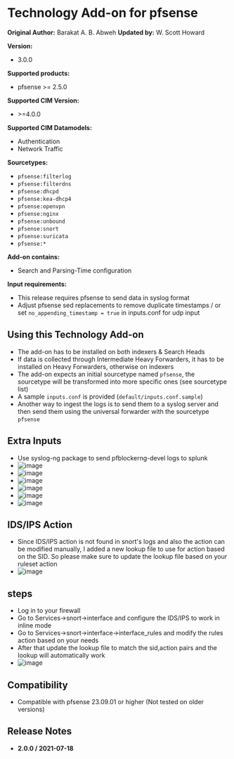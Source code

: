# Technology Add-on for pfsense

**Original Author:** Barakat A. B. Abweh
**Updated by:**  W. Scott Howard

**Version:**

* 3.0.0

**Supported products:**

* pfsense >= 2.5.0

**Supported CIM Version:**

* &gt;=4.0.0

**Supported CIM Datamodels:**

* Authentication
* Network Traffic

**Sourcetypes:**

* `pfsense:filterlog`
* `pfsense:filterdns`
* `pfsense:dhcpd`
* `pfsense:kea-dhcp4`
* `pfsense:openvpn`
* `pfsense:nginx`
* `pfsense:unbound`
* `pfsense:snort`
* `pfsense:suricata`
* `pfsense:*`

**Add-on contains:**

* Search and Parsing-Time configuration

**Input requirements:**

* This release requires pfsense to send data in syslog format
* Adjust pfsense sed replacements to remove duplicate timestamps / or set `no_appending_timestamp = true` in inputs.conf for udp input

## Using this Technology Add-on

* The add-on has to be installed on both indexers & Search Heads
* If data is collected through Intermediate Heavy Forwarders, it has to be installed on Heavy Forwarders, otherwise on indexers
* The add-on expects an initial sourcetype named `pfsense`, the sourcetype will be transformed into more specific ones (see sourcetype list)
* A sample `inputs.conf` is provided (`default/inputs.conf.sample`)
* Another way to ingest the logs is to send them to a syslog server and then send them using the universal forwarder with the sourcetype `pfsense`

## Extra Inputs
* Use syslog-ng package to send pfblockerng-devel logs to splunk
* ![image](https://github.com/user-attachments/assets/fce5fb20-d2f5-47a9-be07-30e7e354a5ae)
* ![image](https://github.com/user-attachments/assets/63c32996-d5bf-4cc7-b384-bcd9d4a1347e)
* ![image](https://github.com/user-attachments/assets/c4ddd605-6f05-479f-8c73-aeaa2849c9f1)
* ![image](https://github.com/user-attachments/assets/da246111-4c51-4699-8f7f-2738d31f39b2)
* ![image](https://github.com/user-attachments/assets/8b23fea8-1929-4dbe-8313-f757bca55e5e)
* ![image](https://github.com/user-attachments/assets/c1dc1c58-fa2e-4a03-8636-f626bf872147)

## IDS/IPS Action
* Since IDS/IPS action is not found in snort's logs and also the action can be modified manually, I added a new lookup file to use for action based on the SID. So please make sure to update the lookup file based on your ruleset action
* ![image](https://github.com/user-attachments/assets/e18cb64c-61bc-4ab2-bdfb-79b723274a40)
## steps
* Log in to your firewall
* Go to Services->snort->interface and configure the IDS/IPS to work in inline mode
* Go to Services->snort->interface->interface_rules and modify the rules action based on your needs
* After that update the lookup file to match the sid,action pairs and the lookup will automatically work
* ![image](https://github.com/user-attachments/assets/a6e4939f-60a9-4de5-a9b2-967d53e4fe33)
  

## Compatibility

* Compatible with pfsense 23.09.01 or higher  (Not tested on older versions)

## Release Notes

* **2.0.0 / 2021-07-18**
